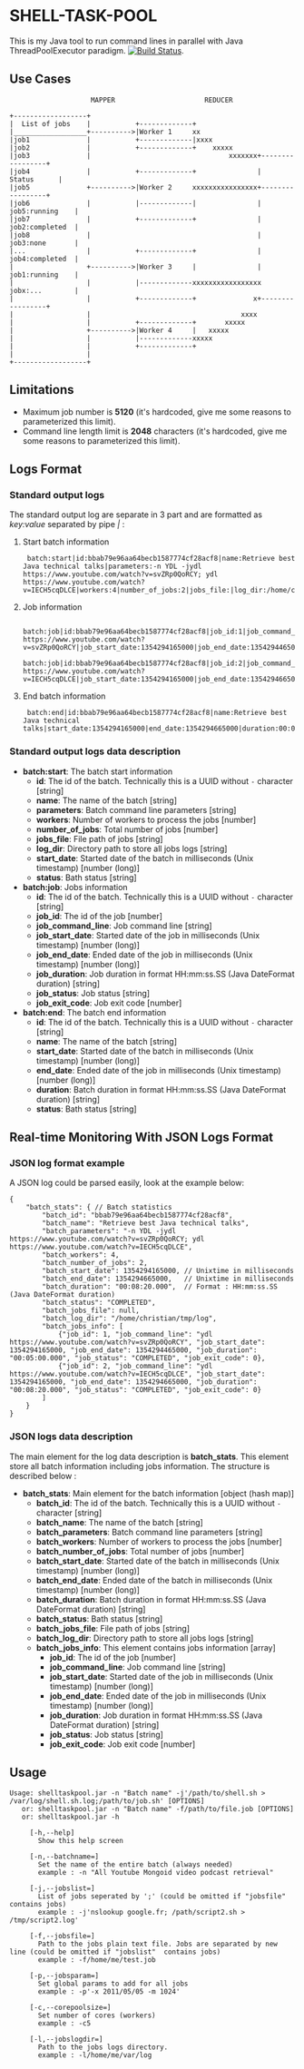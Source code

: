 # SHELL-TASK-POOL
This is my Java tool to run command lines in parallel with Java ThreadPoolExecutor paradigm. [![Build Status](https://secure.travis-ci.org/fenicks/shell-task-pool.png?branch=master)](http://travis-ci.org/fenicks/shell-task-pool).



## Use Cases

                        MAPPER                      REDUCER

    +------------------+
    |  List of jobs    |           +-------------+
    |__________________+---------->|Worker 1     xx
    |job1              |           +-------------|xxxx
    |job2              |           +-------------+    xxxxx
    |job3              |                                  xxxxxxx+-----------------+
    |job4              |           +-------------+               |     Status      |
    |job5              +---------->|Worker 2     xxxxxxxxxxxxxxxx+-----------------+
    |job6              |           |-------------|               | job5:running    |
    |job7              |           +-------------+               | job2:completed  |
    |job8              |                                         | job3:none       |
    |...               |           +-------------+               | job4:completed  |
    |                  +---------->|Worker 3     |               | job1:running    |
    |                  |           |-------------xxxxxxxxxxxxxxxxx jobx:...        |
    |                  |           +-------------+              x+-----------------+
    |                  |                                     xxxx
    |                  |           +-------------+       xxxxx
    |                  +---------->|Worker 4     |   xxxxx
    |                  |           |-------------xxxxx
    |                  |           +-------------+
    |                  |
    +------------------+

## Limitations
* Maximum job number is **5120** (it's hardcoded, give me some reasons to parameterized this limit).
* Command line length limit is **2048** characters (it's hardcoded, give me some reasons to parameterized this limit).

## Logs Format
### Standard output logs
The standard output log are separate in 3 part and are formatted as *key:value* separated by pipe *|* :

1. Start batch information

        batch:start|id:bbab79e96aa64becb1587774cf28acf8|name:Retrieve best Java technical talks|parameters:-n YDL -jydl https://www.youtube.com/watch?v=svZRp0QoRCY; ydl https://www.youtube.com/watch?v=IECH5cqDLCE|workers:4|number_of_jobs:2|jobs_file:|log_dir:/home/christian/tmp/log|start_date:1354294165000|status:STARTED

2. Job information

        batch:job|id:bbab79e96aa64becb1587774cf28acf8|job_id:1|job_command_line:ydl https://www.youtube.com/watch?v=svZRp0QoRCY|job_start_date:1354294165000|job_end_date:1354294465000|job_duration:00:05:00.000|job_status:COMPLETED|job_exit_code:0
        batch:job|id:bbab79e96aa64becb1587774cf28acf8|job_id:2|job_command_line:ydl https://www.youtube.com/watch?v=IECH5cqDLCE|job_start_date:1354294165000|job_end_date:1354294665000|job_duration:00:08:20.000|job_status:COMPLETED|job_exit_code:0

3. End batch information

        batch:end|id:bbab79e96aa64becb1587774cf28acf8|name:Retrieve best Java technical talks|start_date:1354294165000|end_date:1354294665000|duration:00:08:20.000|status:COMPLETED

### Standard output logs data description

* **batch:start**: The batch start information
    * **id**: The id of the batch. Technically this is a UUID without `-` character [string]
    * **name**: The name of the batch [string]
    * **parameters**: Batch command line parameters [string]
    * **workers**: Number of workers to process the jobs [number]
    * **number_of_jobs**: Total number of jobs [number]
    * **jobs_file**: File path of jobs [string]
    * **log_dir**: Directory path to store all jobs logs [string]
    * **start_date**: Started date of the batch in milliseconds (Unix timestamp) [number (long)]
    * **status**: Bath status [string]
* **batch:job**: Jobs information
    * **id**: The id of the batch. Technically this is a UUID without `-` character [string]
    * **job_id**: The id of the job [number]
    * **job_command_line**: Job command line [string]
    * **job_start_date**: Started date of the job in milliseconds (Unix timestamp) [number (long)]
    * **job_end_date**: Ended date of the job in milliseconds (Unix timestamp) [number (long)]
    * **job_duration**: Job duration in format HH:mm:ss.SS (Java DateFormat duration) [string]
    * **job_status**: Job status [string]
    * **job_exit_code**: Job exit code [number]
* **batch:end**: The batch end information
    * **id**: The id of the batch. Technically this is a UUID without `-` character [string]
    * **name**: The name of the batch [string]
    * **start_date**: Started date of the batch in milliseconds (Unix timestamp) [number (long)]
    * **end_date**: Ended date of the job in milliseconds (Unix timestamp) [number (long)]
    * **duration**: Batch duration in format HH:mm:ss.SS (Java DateFormat duration) [string]
    * **status**: Bath status [string]

## Real-time Monitoring With JSON Logs Format
### JSON log format example
A JSON log could be parsed easily, look at the example below:

    {
        "batch_stats": { // Batch statistics
            "batch_id": "bbab79e96aa64becb1587774cf28acf8",
            "batch_name": "Retrieve best Java technical talks",
            "batch_parameters": "-n YDL -jydl https://www.youtube.com/watch?v=svZRp0QoRCY; ydl https://www.youtube.com/watch?v=IECH5cqDLCE",
            "batch_workers": 4,
            "batch_number_of_jobs": 2,
            "batch_start_date": 1354294165000, // Unixtime in milliseconds
            "batch_end_date": 1354294665000,   // Unixtime in milliseconds
            "batch_duration": "00:08:20.000",  // Format : HH:mm:ss.SS (Java DateFormat duration)
            "batch_status": "COMPLETED",
            "batch_jobs_file": null,
            "batch_log_dir": "/home/christian/tmp/log",
            "batch_jobs_info": [
                {"job_id": 1, "job_command_line": "ydl https://www.youtube.com/watch?v=svZRp0QoRCY", "job_start_date": 1354294165000, "job_end_date": 1354294465000, "job_duration": "00:05:00.000", "job_status": "COMPLETED", "job_exit_code": 0},
                {"job_id": 2, "job_command_line": "ydl https://www.youtube.com/watch?v=IECH5cqDLCE", "job_start_date": 1354294165000, "job_end_date": 1354294665000, "job_duration": "00:08:20.000", "job_status": "COMPLETED", "job_exit_code": 0}
            ]
        }
    }

### JSON logs data description
The main element for the log data description is **batch\_stats**. This element store all batch information including jobs information.
The structure is described below :

* **batch\_stats**: Main element for the batch information [object (hash map)]
    * **batch\_id**: The id of the batch. Technically this is a UUID without `-` character [string]
    * **batch\_name**: The name of the batch [string]
    * **batch\_parameters**: Batch command line parameters [string]
    * **batch\_workers**: Number of workers to process the jobs [number]
    * **batch\_number\_of\_jobs**: Total number of jobs [number]
    * **batch\_start\_date**: Started date of the batch in milliseconds (Unix timestamp) [number (long)]
    * **batch\_end\_date**: Ended date of the batch in milliseconds (Unix timestamp) [number (long)]
    * **batch\_duration**: Batch duration in format HH:mm:ss.SS (Java DateFormat duration) [string]
    * **batch\_status**: Bath status [string]
    * **batch\_jobs\_file**: File path of jobs [string]
    * **batch\_log\_dir**: Directory path to store all jobs logs [string]
    * **batch\_jobs\_info**: This element contains jobs information [array]
        * **job\_id**: The id of the job [number]
        * **job\_command\_line**: Job command line [string]
        * **job\_start\_date**: Started date of the job in milliseconds (Unix timestamp) [number (long)]
        * **job\_end\_date**: Ended date of the job in milliseconds (Unix timestamp) [number (long)]
        * **job\_duration**: Job duration in format HH:mm:ss.SS (Java DateFormat duration) [string]
        * **job\_status**: Job status [string]
        * **job\_exit\_code**: Job exit code [number]

## Usage

    Usage: shelltaskpool.jar -n "Batch name" -j'/path/to/shell.sh > /var/log/shell.sh.log;/path/to/job.sh' [OPTIONS]
       or: shelltaskpool.jar -n "Batch name" -f/path/to/file.job [OPTIONS]
       or: shelltaskpool.jar -h

         [-h,--help]
       	   Show this help screen

         [-n,--batchname=]
       	   Set the name of the entire batch (always needed)
       	   example : -n "All Youtube Mongoid video podcast retrieval"

         [-j,--jobslist=]
       	   List of jobs seperated by ';' (could be omitted if "jobsfile"  contains jobs)
       	   example : -j'nslookup google.fr; /path/script2.sh > /tmp/script2.log'

         [-f,--jobsfile=]
       	   Path to the jobs plain text file. Jobs are separated by new line (could be omitted if "jobslist"  contains jobs)
       	   example : -f/home/me/test.job

         [-p,--jobsparam=]
       	   Set global params to add for all jobs
       	   example : -p'-x 2011/05/05 -m 1024'

         [-c,--corepoolsize=]
       	   Set number of cores (workers)
       	   example : -c5

         [-l,--jobslogdir=]
       	   Path to the jobs logs directory.
       	   example : -l/home/me/var/log
